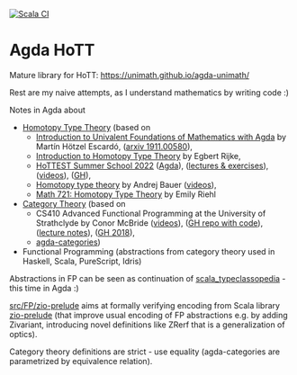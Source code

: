 [![Scala CI](https://github.com/lemastero/agda-hott/actions/workflows/agda.yml/badge.svg?branch=main)](https://github.com/lemastero/agda-hott/actions/workflows/agda.yml?query=branch%3Amain)

# Agda HoTT

Mature library for HoTT: https://unimath.github.io/agda-unimath/

Rest are my naive attempts, as I understand mathematics by writing code :)

Notes in Agda about
* [Homotopy Type Theory](https://homotopytypetheory.org/book/) (based on
  * [Introduction to Univalent Foundations of Mathematics with Agda](https://www.cs.bham.ac.uk/~mhe/HoTT-UF-in-Agda-Lecture-Notes/) by Martín Hötzel Escardó, ([arxiv 1911.00580](https://arxiv.org/abs/1911.00580)),
  * [Introduction to Homotopy Type Theory](https://arxiv.org/abs/2212.11082) by Egbert Rijke,
  * [HoTTEST Summer School 2022](https://www.uwo.ca/math/faculty/kapulkin/seminars/hottest_summer_school_2022.html) ([Agda](https://martinescardo.github.io/HoTTEST-Summer-School/)), ([lectures & exercises](https://github.com/martinescardo/HoTTEST-Summer-School/tree/main/HoTT)), ([videos](https://www.youtube.com/user/jdchristensen123)), ([GH](https://github.com/martinescardo/HoTTEST-Summer-School)),
  * [Homotopy type theory](https://github.com/andrejbauer/homotopy-type-theory-course) by Andrej Bauer ([videos](https://www.youtube.com/watch?v=FBjz8mFXH7M&list=PL-47DDuiZOMCRDiXDZ1fI0TFLQgQqOdDa)),
  * [Math 721: Homotopy Type Theory](https://github.com/emilyriehl/721) by Emily Riehl
* [Category Theory](https://ncatlab.org/nlab/show/category+theory) (based on
  * CS410 Advanced Functional Programming at the University of Strathclyde by Conor McBride ([videos](https://www.youtube.com/playlist?list=PLqggUNm8QSqmeTg5n37oxBif-PInUfTJ2)), ([GH repo with code](https://github.com/pigworker/CS410-17)), ([lecture notes](https://github.com/pigworker/CS410-15/blob/master/CS410-notes.pdf)), ([GH 2018](https://github.com/pigworker/CS410-18)),
  * [agda-categories](https://github.com/agda/agda-categories))
* Functional Programming (abstractions from category theory used in Haskell, Scala, PureScript, Idris)

Abstractions in FP can be seen as continuation of [scala_typeclassopedia](https://github.com/lemastero/scala_typeclassopedia) - this time in Agda :)

[src/FP/zio-prelude](src/FP/zio-prelude) aims at formally verifying encoding from Scala library [zio-prelude](https://zio.dev/zio-prelude/) (that improve usual encoding of FP abstractions e.g. by adding Zivariant, introducing novel definitions like ZRerf that is a generalization of optics).

Category theory definitions are strict - use equality (agda-categories are parametrized by equivalence relation).

